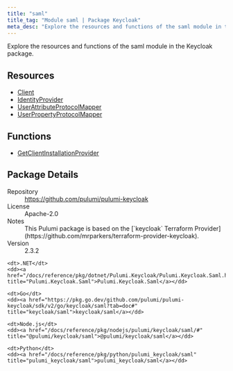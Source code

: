 ```yaml
---
title: "saml"
title_tag: "Module saml | Package Keycloak"
meta_desc: "Explore the resources and functions of the saml module in the Keycloak package."
---
```


<!-- WARNING: this file was generated by Pulumi Docs Generator. -->
<!-- Do not edit by hand unless you're certain you know what you are doing! -->

Explore the resources and functions of the saml module in the Keycloak package.

<h2 id="resources">Resources</h2>
<ul class="api">
    <li><a href="client" title="Client"><span class="symbol resource"></span>Client</a></li>
    <li><a href="identityprovider" title="IdentityProvider"><span class="symbol resource"></span>IdentityProvider</a></li>
    <li><a href="userattributeprotocolmapper" title="UserAttributeProtocolMapper"><span class="symbol resource"></span>UserAttributeProtocolMapper</a></li>
    <li><a href="userpropertyprotocolmapper" title="UserPropertyProtocolMapper"><span class="symbol resource"></span>UserPropertyProtocolMapper</a></li>
</ul>

<h2 id="functions">Functions</h2>
<ul class="api">
    <li><a href="getclientinstallationprovider" title="GetClientInstallationProvider"><span class="symbol function"></span>GetClientInstallationProvider</a></li>
</ul>

<h2 id="package-details">Package Details</h2>
<dl class="package-details">
	<dt>Repository</dt>
	<dd><a href="https://github.com/pulumi/pulumi-keycloak">https://github.com/pulumi/pulumi-keycloak</a></dd>
	<dt>License</dt>
	<dd>Apache-2.0</dd>
	<dt>Notes</dt>
	<dd>This Pulumi package is based on the [`keycloak` Terraform Provider](https://github.com/mrparkers/terraform-provider-keycloak).</dd>
	<dt>Version</dt>
	<dd>2.3.2</dd>
</dl>



<dl class="tabular">

    <dt>.NET</dt>
    <dd><a href="/docs/reference/pkg/dotnet/Pulumi.Keycloak/Pulumi.Keycloak.Saml.html" title="Pulumi.Keycloak.Saml">Pulumi.Keycloak.Saml</a></dd>

    <dt>Go</dt>
    <dd><a href="https://pkg.go.dev/github.com/pulumi/pulumi-keycloak/sdk/v2/go/keycloak/saml?tab=doc#" title="keycloak/saml">keycloak/saml</a></dd>

    <dt>Node.js</dt>
    <dd><a href="/docs/reference/pkg/nodejs/pulumi/keycloak/saml/#" title="@pulumi/keycloak/saml">@pulumi/keycloak/saml</a></dd>

    <dt>Python</dt>
    <dd><a href="/docs/reference/pkg/python/pulumi_keycloak/saml" title="pulumi_keycloak/saml">pulumi_keycloak/saml</a></dd>

</dl>

